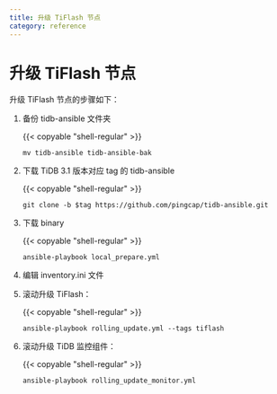 ```yaml
---
title: 升级 TiFlash 节点
category: reference
---
```


# 升级 TiFlash 节点

升级 TiFlash 节点的步骤如下：

1. 备份 tidb-ansible 文件夹

    {{< copyable "shell-regular" >}}

    ```shell
    mv tidb-ansible tidb-ansible-bak
    ```

2. 下载 TiDB 3.1 版本对应 tag 的 tidb-ansible

    {{< copyable "shell-regular" >}}

    ```shell
    git clone -b $tag https://github.com/pingcap/tidb-ansible.git
    ```

3. 下载 binary

    {{< copyable "shell-regular" >}}

    ```shell
    ansible-playbook local_prepare.yml
    ```

4. 编辑 inventory.ini 文件

5. 滚动升级 TiFlash：

    {{< copyable "shell-regular" >}}

    ```shell
    ansible-playbook rolling_update.yml --tags tiflash
    ```

6. 滚动升级 TiDB 监控组件：

    {{< copyable "shell-regular" >}}

    ```shell
    ansible-playbook rolling_update_monitor.yml
    ```
